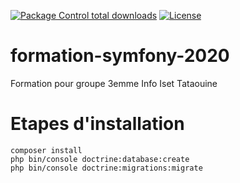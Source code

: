 [![Package Control total downloads](https://img.shields.io/packagecontrol/dt/SwitchDictionary.svg)](https://packagecontrol.io/packages/SwitchDictionary)
[![License](https://poser.pugx.org/trikoder/oauth2-bundle/license)](https://packagist.org/packages/trikoder/oauth2-bundle)
# formation-symfony-2020
Formation pour groupe 3emme Info Iset Tataouine 
# Etapes d'installation
```
composer install
php bin/console doctrine:database:create
php bin/console doctrine:migrations:migrate
```
